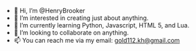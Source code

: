 - 👋 Hi, I’m @HenryBrooker
- 👀 I’m interested in creating just about anything.
- 🌱 I’m currently learning Python, Javascript, HTML 5, and Lua.
- 💞️ I’m looking to collaborate on anything.
- 📫 You can reach me via my email: gold112.kh@gmail.com

<!---
HenryBrooker/HenryBrooker is a ✨ special ✨ repository because its `README.md` (this file) appears on your GitHub profile.
You can click the Preview link to take a look at your changes.
--->
